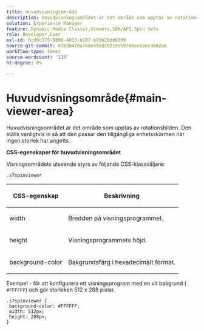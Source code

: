```yaml
---
title: Huvudvisningsområde
description: Huvudvisningsområdet är det område som upptas av rotationsbilden. Den ställs vanligtvis in så att den passar den tillgängliga enhetsskärmen när ingen storlek har angetts.
solution: Experience Manager
feature: Dynamic Media Classic,Viewers,SDK/API,Spin Sets
role: Developer,User
exl-id: 6cd9c375-8890-4033-b187-b95b26dd6009
source-git-commit: 6f838470a7bdea8e8c0219e59746ec82ecd802a8
workflow-type: tm+mt
source-wordcount: '116'
ht-degree: 0%

---
```


# Huvudvisningsområde{#main-viewer-area}

Huvudvisningsområdet är det område som upptas av rotationsbilden. Den ställs vanligtvis in så att den passar den tillgängliga enhetsskärmen när ingen storlek har angetts.

<!--<a id="section_061E550C1C1D4DB2BD663A898895B38C"></a>-->

**CSS-egenskaper för huvudvisningsområdet**

Visningsområdets utseende styrs av följande CSS-klassväljare:

```
.s7spinviewer
```

<table id="table_94EE3F5BBE4547C0B4943471CEE7EDE4"> 
 <thead> 
  <tr> 
   <th colname="col1" class="entry"> <p> CSS-egenskap </p> </th> 
   <th colname="col2" class="entry"> <p>Beskrivning </p> </th> 
  </tr> 
 </thead>
 <tbody> 
  <tr> 
   <td colname="col1"> <p> <span class="codeph"> width </span> </p> </td> 
   <td colname="col2"> <p>Bredden på visningsprogrammet. </p> </td> 
  </tr> 
  <tr> 
   <td colname="col1"> <p> <span class="codeph"> height </span> </p> </td> 
   <td colname="col2"> <p>Visningsprogrammets höjd. </p> </td> 
  </tr> 
  <tr> 
   <td colname="col1"> <p> <span class="codeph"> background-color </span> </p> </td> 
   <td colname="col2"> <p> Bakgrundsfärg i hexadecimalt format. </p> </td> 
  </tr> 
 </tbody> 
</table>

Exempel - för att konfigurera ett visningsprogram med en vit bakgrund ( `#FFFFFF`) och gör storleken 512 x 288 pixlar.

```
.s7spinviewer { 
 background-color: #FFFFFF; 
 width: 512px; 
 height: 288px;  
}
```
